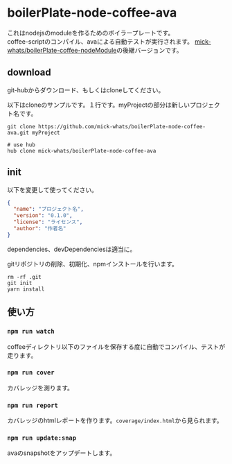 # boilerPlate-node-coffee-ava

これはnodejsのmoduleを作るためのボイラープレートです。  
coffee-scriptのコンパイル、avaによる自動テストが実行されます。
[mick\-whats/boilerPlate\-coffee\-nodeModule](https://github.com/mick-whats/boilerPlate-coffee-nodeModule)の後継バージョンです。

## download

git-hubからダウンロード、もしくはcloneしてください。

以下はcloneのサンプルです。１行です。myProjectの部分は新しいプロジェクト名です。
```
git clone https://github.com/mick-whats/boilerPlate-node-coffee-ava.git myProject

# use hub
hub clone mick-whats/boilerPlate-node-coffee-ava
```

## init

以下を変更して使ってください。

```package.json
{
  "name": "プロジェクト名",
  "version": "0.1.0",
  "license": "ライセンス",
  "author": "作者名"
}

```

dependencies、devDependenciesは適当に。

gitリポジトリの削除、初期化、npmインストールを行います。

```
rm -rf .git
git init
yarn install
```

## 使い方

### `npm run watch`

coffeeディレクトリ以下のファイルを保存する度に自動でコンパイル、テストが走ります。

### `npm run cover`

カバレッジを測ります。

### `npm run report`

カバレッジのhtmlレポートを作ります。`coverage/index.html`から見られます。

### `npm run update:snap`

avaのsnapshotをアップデートします。
